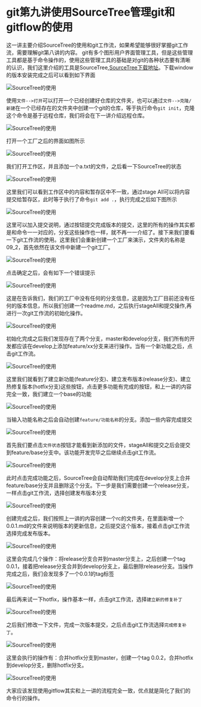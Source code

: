 # git第九讲使用SourceTree管理git和gitflow的使用

这一讲主要介绍SourceTree的使用和git工作流，如果希望能够很好掌握git工作流，需要理解git第八讲的内容。
git有多个图形用户界面管理工具，但是这些管理工具都是基于命令操作的，使用这些管理工具的基础是对git的各种状态要有清晰的认识，我们这里介绍的工具是SourceTree,[SourceTree下载地址](https://www.sourcetreeapp.com/)。下载window的版本安装完成之后可以看到如下界面

![SourceTree的使用](https://ynkonghao.github.io/img/git/09/01.png)

使用`文件-->打开`可以打开一个已经创建好仓库的文件夹，也可以通过`文件-->克隆/新建`在一个已经存在的文件夹中创建一个git的仓库，等于执行命令`git init`，克隆这个命令是基于远程仓库，我们将会在下一讲介绍远程仓库。

![SourceTree的使用](https://ynkonghao.github.io/img/git/09/02.png)

打开一个工厂之后的界面如图所示

![SourceTree的使用](https://ynkonghao.github.io/img/git/09/03.png)

我们打开工作区，并且添加一个a.txt的文件，之后看一下SourceTree的状态

![SourceTree的使用](https://ynkonghao.github.io/img/git/09/04.png)

这里我们可以看到工作区中的内容和暂存区中不一致，通过stage All可以将内容提交给暂存区，此时等于执行了命令`git add .`，执行完成之后如下图所示

![SourceTree的使用](https://ynkonghao.github.io/img/git/09/05.png)

这里可以加入提交说明，通过按钮提交完成版本的提交，这里的所有的操作其实都是和命令一一对应的，分支这些操作也一样，就不再一一介绍了。接下来我们要看一下git工作流的使用。这里我们会重新创建一个工厂来演示，文件夹的名称是09_2，首先依然在该文件中新建一个git工厂。

![SourceTree的使用](https://ynkonghao.github.io/img/git/09/06.png)

点击确定之后，会有如下一个错误提示

![SourceTree的使用](https://ynkonghao.github.io/img/git/09/07.png)

这是在告诉我们，我们的工厂中没有任何的分支信息，这是因为工厂目前还没有任何的版本信息，所以我们创建一个readme.md，之后执行stageAll和提交操作,再进行一次git工作流的初始化操作。

![SourceTree的使用](https://ynkonghao.github.io/img/git/09/08.png)

初始化完成之后我们发现存在了两个分支，master和develop分支，我们所有的开发都应该在develop上添加feature/xx分支来进行操作。当有一个新功能之后，点击git工作流。

![SourceTree的使用](https://ynkonghao.github.io/img/git/09/09.png)

这里我们就看到了建立新功能(feature分支)、建立发布版本(release分支)、建立热修复版本(hotfix分支)这些按钮，点击更多功能有完成的按钮，和上一讲的内容完全一致，我们建立一个base的功能

![SourceTree的使用](https://ynkonghao.github.io/img/git/09/10.png)

当输入功能名称之后会自动创建`feature/功能名称`的分支。添加一些内容完成提交

![SourceTree的使用](https://ynkonghao.github.io/img/git/09/11.png)

首先我们要点击`文件状态`按钮才能看到新添加的文件，stageAll和提交之后会提交到feature/base分支中。该功能开发完毕之后继续点击git工作流。

![SourceTree的使用](https://ynkonghao.github.io/img/git/09/12.png)

此时点击完成功能之后，SourceTree会自动帮助我们完成在develop分支上合并feature/base分支并且删除这个分支。下一步是我们需要创建一个release分支，一样点击git工作流，选择创建发布版本分支

![SourceTree的使用](https://ynkonghao.github.io/img/git/09/13.png)

创建完成之后，我们按照上一讲的内容创建一个rc的文件夹，在里面新增一个0.0.1.md的文件来说明版本的更新信息，之后提交这个版本，接着点击git工作流选择完成发布版本。

![SourceTree的使用](https://ynkonghao.github.io/img/git/09/14.png)

这里会完成几个操作：将release分支合并到master分支上，之后创建一个tag 0.0.1，接着把release分支合并到develop分支上，最后删除release分支。当操作完成之后，我们会发现多了一个0.0.1的tag标签

![SourceTree的使用](https://ynkonghao.github.io/img/git/09/15.png)

最后再来试一下hotfix，操作基本一样，点击git工作流，选择`建立新的修复补丁`

![SourceTree的使用](https://ynkonghao.github.io/img/git/09/16.png)

之后我们修改一下文件，完成一次版本提交，之后点击git工作流选择`完成修复补丁`。

![SourceTree的使用](https://ynkonghao.github.io/img/git/09/17.png)

这里会执行的操作有：合并hotfix分支到master，创建一个tag 0.0.2，合并hotfix到develop分支，删除hotfix分支。

![SourceTree的使用](https://ynkonghao.github.io/img/git/09/18.png)

大家应该发现使用gitflow其实和上一讲的流程完全一致，优点就是简化了我们的命令行的操作。
